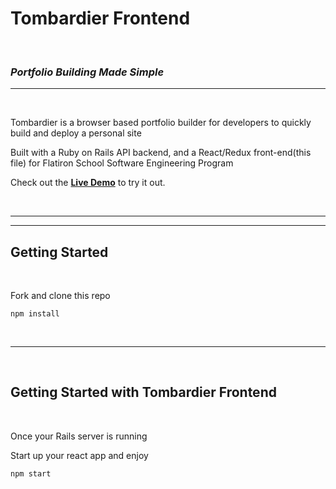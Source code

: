 # Tombardier Frontend

<br>

### *Portfolio Building Made Simple*

---

<br>

Tombardier is a browser based portfolio builder for developers to quickly build and deploy a personal site

Built with a Ruby on Rails API backend, and a React/Redux front-end(this file) for Flatiron School Software Engineering Program

Check out the **[Live Demo](https://tombardier.netlify.app/)** to try it out.

<br>

---
---

## Getting Started

<br>

Fork and clone this repo

`npm install`

<br>

---

<br>

## Getting Started with Tombardier Frontend

<br>

Once your Rails server is running

Start up your react app and enjoy

`npm start`

